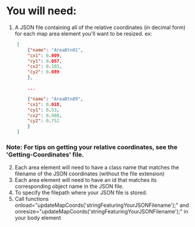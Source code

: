 # You will need:
1. A JSON file containing all of the relative coordinates (in decimal form) for
each map area element you'll want to be resized. ex:
```json
	[
		{"name": "AreaBtn01",
		"cx1": 0.009,
		"cy1": 0.057,
		"cx2": 0.103,
		"cy2": 0.089
	    },

		...

		{"name": "AreaBtn09",
		"cx1": 0.018,
		"cy1": 0.53,
		"cx2": 0.980,
		"cy2": 0.752
		}
	]
```
	
### Note: For tips on getting your relative coordinates, see the 'Getting-Coordinates' file.
2. Each area element will need to have a class name that matches the filename of
the JSON coordinates (without the file extension)
3. Each area element will need to have an id that matches its corresponding object name 
in the JSON file.
4. To specify the filepath where your JSON file is stored.
5. Call functions onload="updateMapCoords('stringFeaturingYourJSONFilename');" and
	onresize="updateMapCoords('stringFeaturingYourJSONFilename');" in your body 	element
